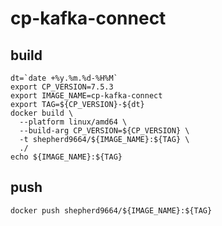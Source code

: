 # cp-kafka-connect

## build

```shell
dt=`date +%y.%m.%d-%H%M`
export CP_VERSION=7.5.3
export IMAGE_NAME=cp-kafka-connect
export TAG=${CP_VERSION}-${dt}
docker build \
  --platform linux/amd64 \
  --build-arg CP_VERSION=${CP_VERSION} \
  -t shepherd9664/${IMAGE_NAME}:${TAG} \
  ./
echo ${IMAGE_NAME}:${TAG}
```

## push

```shell
docker push shepherd9664/${IMAGE_NAME}:${TAG}
```
